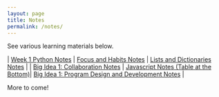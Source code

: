 ```yaml
---
layout: page
title: Notes
permalink: /notes/
---
```


See various learning materials below.

| [Week 1 Python Notes](https://drewreed2005.github.io/realdrew/2022/08/26/week1learning.html) | [Focus and Habits Notes](https://drewreed2005.github.io/realdrew/2022/08/26/Focus-and-Habits-Notes.html) | [Lists and Dictionaries Notes](https://drewreed2005.github.io/realdrew/landdnotes/) |
| [Big Idea 1: Collaboration Notes](https://drewreed2005.github.io/realdrew/2022/09/18/collaborationnotes.html) | [Javascript Notes (Table at the Bottom)](https://drewreed2005.github.io/realdrew/2022/09/21/javascriptnotes/)| [Big Idea 1: Program Design and Development Notes](https://drewreed2005.github.io/realdrew/2022/09/21/programdesignnotes/) |

More to come!